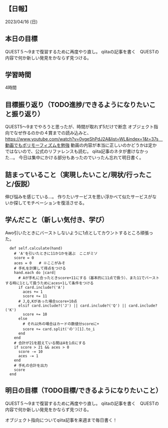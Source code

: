 ## 【日報】
2023/04/16 (日)

## 本日の目標
QUEST５～9まで復習するために再度やり直し。
qiitaの記事を書く　QUESTの内容で何か新しい発見をかならず見つける。

## 学習時間
4時間
## 目標振り返り（TODO進捗/できるようになりたいこと振り返り）
QUEST5～9までやろうと思ったが、時間が取れず5だけで断念
オブジェクト指向でなぜ作るのかの４賞までの読み込みと、
https://www.youtube.com/watch?v=0ygeShPdJ2A&list=WL&index=1&t=37s　動画でもポリモーフィズムを勉強
動画の内容が本当に正しいのかどうかは定かではないので、公式のリファレンスも読む。
qiita記事のネタが書けなかった…。
今日は集中にかける部分もあったのでいったん忘れて明日書く。

## 詰まっていること（実現したいこと/現状/行ったこと/仮説）
伸び悩みを感じている…。
作りたいサービスを思い浮かべて似たサービスがないか探してモチベーションを復活させる。

## 学んだこと（新しい気付き、学び）
Awo引いたときにバーストしないように1点としてカウントするところ頑張った。
```
  def self.calculate(hand)
    # 'A'を引いたときに11か1かを選ぶ　ここがミソ
    score = 0
    aces = 0　　# ※ここがみそ
    # 手札を計算して得点をつける
    hand.each do |card|
      # Aが手札に合ったときscore+11にする（基本的に11点で扱う）、また11でバーストする時に1として扱うためにaces+1して条件をつける
      if card.include?('A')
        aces += 1
        score += 11
      # J,Q,Kがあった場合score+10点
      elsif card.include?('J') || card.include?('Q') || card.include?('K')
        score += 10
      else
        # それ以外の場合はカードの数値分scoreに+
        score += card.split('の')[1].to_i
      end
    end
    # 合計が21を超えている間はAを1点にする
    if score > 21 && aces > 0
      score -= 10
      aces -= 1
    end
    # 手札の合計を出力
    score
  end
  ```

## 明日の目標（TODO目標/できるようになりたいこと）
QUEST５～9まで復習するために再度やり直し。
qiitaの記事を書く　QUESTの内容で何か新しい発見をかならず見つける。


オブジェクト指向についてqiita記事を来週まで毎日書く！

